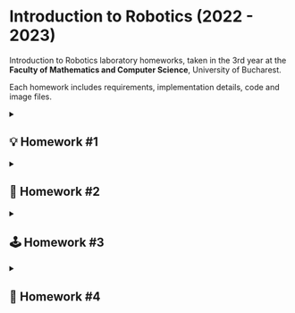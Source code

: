 
# Introduction to Robotics (2022 - 2023)


Introduction to Robotics laboratory homeworks, taken in the 3rd year at the **Faculty of Mathematics and Computer Science**, University of Bucharest. 

Each homework includes requirements, implementation details, code and image files.

<details>
  <summary> <h2> 💡 Homework #1 </h2> </summary>

### 📜 Task Requirements

#### Components
- RGB LED (minimum 1)
- Potentiometers (minimum 3)
- Resistors
- Wires


#### Technical Task
Use a separate potentiometer to control each of the colors of the RGB LED.
The LED must be controlled with software, meaning we must read the value of the potentiometers with Arduino, and write a mapped value to each of the pins connected to the LED.

#### Coding Task
Coding style is of utmost importance. Magic numbers are not accepted and style consistency is key.


### 🖼️ Pictures of the setup
- [Front view](https://github.com/MadalinaKopacz/IntroductionToRobotics/blob/main/Homework%231/hw1_Setup_Pictures/FrontView.jpg)
 <img src="https://github.com/MadalinaKopacz/IntroductionToRobotics/blob/main/Homework%231/hw1_Setup_Pictures/FrontView.jpg" width="400" height="400" />

- [Back view](https://github.com/MadalinaKopacz/IntroductionToRobotics/blob/main/Homework%231/hw1_Setup_Pictures/BackView.jpg)
 <img src="https://github.com/MadalinaKopacz/IntroductionToRobotics/blob/main/Homework%231/hw1_Setup_Pictures/BackView.jpg" width="400" height="400" />
 
- [Top-Down View](https://github.com/MadalinaKopacz/IntroductionToRobotics/blob/main/Homework%231/hw1_Setup_Pictures/TopDownView.jpg)
 <img src="https://github.com/MadalinaKopacz/IntroductionToRobotics/blob/main/Homework%231/hw1_Setup_Pictures/TopDownView.jpg" width="400" height="400" />

### 🎞️ Video presenting the functionality
The video can be found [here](https://youtu.be/IT1rydAFlZk).

### 🖥️ Code
The code can be found in this repository, [here](https://github.com/MadalinaKopacz/IntroductionToRobotics/blob/main/Homework%231/hw1_RGB_LED/hw1_RGB_LED.ino).
</details>
<details>
  <summary> <h2> 🚦 Homework #2 </h2> </summary>

### 📜 Task Requirements

#### Components
- 5 LEDs 
- 1 button 
- 1 buzzer
- Resistors
- Wires


#### Task Description
This homework consisted in building the traffic lights for a crosswalk. I used 2 LEDs (green and red) for the pedestrian traffic lights and 3 LEDs (green, yellow and red) for the car traffic lights. This system has 4 states:
- State 1: default, reinstated after State 4 ends. We have green light for cars, red light for people, no sounds. The duration is indefinite, changed by pressing the button.
- State 2: Starts after 8 seconds after a button press. The light is yellow for cars, red for people and no sounds. This state lasts 3 seconds.
- State 3: Starts after State 2 ends. The light is red for cars, green for people and there is a beeping sound from the buzzer at a constant interval. This state lasts 8 seconds.
- State 4: Starts after State 3 ends. The light is red for cars, **blinking green** for people and there is a beeping sounds from the buzzer at a constant interval, faster then the beeping in the previous state. This state lasts 4 seconds. 

#### Coding Task
Coding style is of utmost importance. Magic numbers are not accepted and style consistency is key. An important coding challenge present in this task is using **millis()** instead of **delay()**.


### 🖼️ Pictures of the setup
- [Front view](https://github.com/MadalinaKopacz/IntroductionToRobotics/blob/main/Homework%232/SetUp_Pictures/FrontView.jpg)
 <img src="https://github.com/MadalinaKopacz/IntroductionToRobotics/blob/main/Homework%232/SetUp_Pictures/FrontView.jpg" width="400" height="400" />

- [Back View](https://github.com/MadalinaKopacz/IntroductionToRobotics/blob/main/Homework%232/SetUp_Pictures/BackView.jpg)
 <img src="https://github.com/MadalinaKopacz/IntroductionToRobotics/blob/main/Homework%232/SetUp_Pictures/BackView.jpg" width="400" height="400" />

- [Top-Down View](https://github.com/MadalinaKopacz/IntroductionToRobotics/blob/main/Homework%232/SetUp_Pictures/TopDownView.jpg)
 <img src="https://github.com/MadalinaKopacz/IntroductionToRobotics/blob/main/Homework%232/SetUp_Pictures/TopDownView.jpg" width="400" height="400" />

### 🎞️ Video presenting the functionality
The video can be found [here](https://youtu.be/yomegRG7JE8).

### 🖥️ Code
The code can be found in this repository, [here](https://github.com/MadalinaKopacz/IntroductionToRobotics/blob/main/Homework%232/homework%232/homework%232.ino).

</details>
<details>
  <summary> <h2> 🕹️ Homework #3 </h2> </summary>

### 📜 Task Requirements

#### Components
- 1 7-segment display 
- 1 joystick
- Resistors
- Wires

#### Task Description
This homework consisted in using a joystick to control a 7-segment display. This system has 2 states:
- State 1: default, but also reinstated after a button press in State 2. Current  position  blinking. Can  use  the  joystick  to  move  from one  position  to  its neighbors.   Short  pressing  the  button  toggles  State 2. Long pressing the button in State 1 resets the entire display by turning all the segments OFF and moving the current position to the decimal point.
- State 2: initiated  after  a  button  press  in  State  1. The current segment stops blinking, adopting the state of the segment before selection (ON or OFF). Toggling the X axis should change  the  segment  state  from  ON  to  OFF  or  from  OFF  to  ON. Clicking the joystick should save the segment state and exit back to State 1.

Mentions:
- Long pressing the button to reset should be available only in State 1.
- Some examples of possible movements: a - b (moving down); f - b(moving to the right); d - g (moving up); c - dp (moving to the right).
- Joystick movements should be done with toggle, as in the lab (joy-Moved, etc)

#### Coding Task
Coding style is of utmost importance. Magic numbers are not accepted and style consistency is key. An important coding challenge present in this task is using **millis()** instead of **delay()**.


### 🖼️ Pictures of the setup
- [Front view](https://github.com/MadalinaKopacz/IntroductionToRobotics/blob/main/Homework%233/SetUp_Pictures/FrontView.jpg)
 <img src="https://github.com/MadalinaKopacz/IntroductionToRobotics/blob/main/Homework%233/SetUp_Pictures/FrontView.jpg" width="400" height="400" />

- [Back View](https://github.com/MadalinaKopacz/IntroductionToRobotics/blob/main/Homework%233/SetUp_Pictures/BackView.jpg)
 <img src="https://github.com/MadalinaKopacz/IntroductionToRobotics/blob/main/Homework%233/SetUp_Pictures/BackView.jpg" width="400" height="400" />

- [Top-Down View](https://github.com/MadalinaKopacz/IntroductionToRobotics/blob/main/Homework%233/SetUp_Pictures/TopDownView.jpg)
 <img src="https://github.com/MadalinaKopacz/IntroductionToRobotics/blob/main/Homework%233/SetUp_Pictures/TopDownView.jpg" width="400" height="400" />

### 🎞️ Video presenting the functionality
The video can be found [here](https://youtu.be/J91DPxjZTuM).

### 🖥️ Code
The code can be found in this repository, [here](https://github.com/MadalinaKopacz/IntroductionToRobotics/blob/main/Homework%233/homework%233/homework%233.ino).

</details>

<details>
  <summary> <h2> 🔢 Homework #4 </h2> </summary>

### 📜 Task Requirements

#### Components
- 1 4 digit 7-segment display 
- 1 joystick
- 1 74hc595 shift register
- Resistors
- Wires

#### Task Description
This homework consisted in using a joystick to move through the 4 digit 7- segment displays digits. We can press the button to lock in the current digit and use the other axis to increment/decrement the number.  By keeping the button pressed, we can reset all the digit values and the current position becomes the first digit. 
This system has the following states:
- State 1: default, but also reinstated after a button press in State 2. A joystick axis can be used to cycle through the 4 digits; using the other axis does nothing. A blinking decimal point shows the current digit position. By pressing the button, we lock in the selected digit and enter the second state.
- State 2: initiated  after  a  button  press  in  State  1. In this state, the decimal point stays always on, and we can no longer use the axis to cycle throughthe  4  digits.   Using  the  other  axis,  we  can  increment/decrement  the  number  on  the  current  digit  IN  HEX.  By pressing the button again, it returns to the previous state.  Also, the system should  not continuosly increment, if we keep the joystick in one position.
- Reset: toggled by long pressing the button, only in the first state. When resetting, all the digits go back to 0 and the current position is set to the first (rightmost) digit, in the first state.

#### Coding Task
Coding style is of utmost importance. Magic numbers are not accepted and style consistency is key.

### 🖼️ Pictures of the setup
- [Front view](https://github.com/MadalinaKopacz/IntroductionToRobotics/blob/main/Homework%234/SetUp_Pictures/FrontView.jpg)
 <img src="https://github.com/MadalinaKopacz/IntroductionToRobotics/blob/main/Homework%234/SetUp_Pictures/FrontView.jpg" width="400" height="400" />

- [Back View](https://github.com/MadalinaKopacz/IntroductionToRobotics/blob/main/Homework%234/SetUp_Pictures/BackView.png)
 <img src="https://github.com/MadalinaKopacz/IntroductionToRobotics/blob/main/Homework%234/SetUp_Pictures/BackView.png" width="400" height="400" />

- [Top-Down View](https://github.com/MadalinaKopacz/IntroductionToRobotics/blob/main/Homework%234/SetUp_Pictures/TopDownView.png)
 <img src="https://github.com/MadalinaKopacz/IntroductionToRobotics/blob/main/Homework%234/SetUp_Pictures/TopDownView.png" width="400" height="400" />

### 🎞️ Video presenting the functionality
The video can be found [here](https://youtu.be/3IIdMhDvcL8).

### 🖥️ Code
The code can be found in this repository, [here](https://github.com/MadalinaKopacz/IntroductionToRobotics/blob/main/Homework%234/homework%234/homework%234.ino).

</details>
